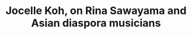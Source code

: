 ---
layout: page
title: Jocelle Koh, on Rina Sawayama and Asian diaspora musicians
description: 
img: "assets/img/Jocelle Koh cover.png"
redirect: https://open.spotify.com/episode/3vsatxWv8g0HZUqoaHuKB1
importance: 2
---